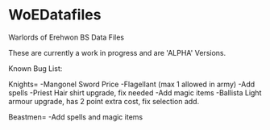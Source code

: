 # WoEDatafiles
Warlords of Erehwon BS Data Files

These are currently a work in progress and are 'ALPHA' Versions.

Known Bug List:

Knights=
-Mangonel Sword Price
-Flagellant (max 1 allowed in army)
-Add spells
-Priest Hair shirt upgrade, fix needed
-Add magic items
-Ballista Light armour upgrade, has 2 point extra cost, fix selection add.

Beastmen=
-Add spells and magic items

